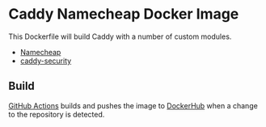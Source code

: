# Caddy Namecheap Docker Image

This Dockerfile will build Caddy with a number of custom modules.

- [Namecheap](https://github.com/caddy-dns/namecheap)
- [caddy-security](https://github.com/greenpau/caddy-security)

## Build

[GitHub Actions](https://github.com/jakeprice-dev/docker-caddy-custom/actions) builds and pushes the image to [DockerHub](https://hub.docker.com/r/jakepricedev/docker-caddy-custom) when a change to the repository is detected.

